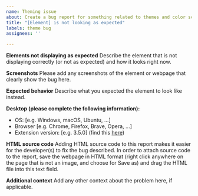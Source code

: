 ```yaml
---
name: Theming issue
about: Create a bug report for something related to themes and color schemes
title: "[Element] is not looking as expected"
labels: theme bug
assignees: ''

---
```


**Elements not displaying as expected**
Describe the element that is not displaying correctly (or not as expected) and how it looks right now.

**Screenshots**
Please add any screenshots of the element or webpage that clearly show the bug here.

**Expected behavior**
Describe what you expected the element to look like instead.

**Desktop (please complete the following information):**
 - OS: [e.g. Windows, macOS, Ubuntu, ...]
 - Browser [e.g. Chrome, Firefox, Brave, Opera, ...]
 - Extension version: [e.g. 3.5.0] (find this [here](https://iintra.freekb.es/v2/options/help))

**HTML source code**
Adding HTML source code to this report makes it easier for the developer(s) to fix the bug described. In order to attach source code to the report, save the webpage in HTML format (right click anywhere on the page that is not an image, and choose for Save as) and drag the HTML file into this text field.

**Additional context**
Add any other context about the problem here, if applicable.
